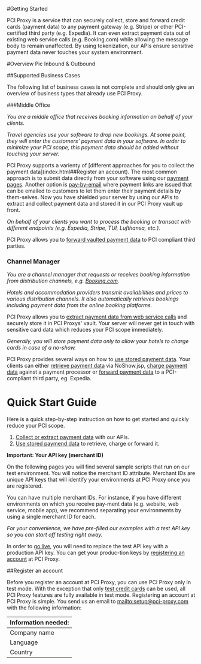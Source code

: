 #Getting Started


PCI Proxy is a service that can securely collect, store and forward credit cards (payment data) to any payment gateway (e.g. Stripe) or other PCI-certified third party (e.g. Expedia). It can even extract payment data out of existing web service calls (e.g. Booking.com) while allowing the message body to remain unaffected. By using tokenization, our APIs ensure sensitive payment data never touches your system environment.

#Overview
Pic Inbound & Outbound

##Supported Business Cases

The following list of business cases is not complete and should only give an overview of business types that already use PCI Proxy. 

###Middle Office

_You are a middle office that receives booking information on behalf of your clients._

_Travel agencies use your software to drop new bookings. At some point, they will enter the customers’ payment data in your software. In order to minimize your PCI scope, this payment data should be added without touching your server._

PCI Proxy supports a varienty of [different approaches for you to collect the payment data](index.html##Register an account). The most common approach is to submit data directly from your software using our [payment pages](link). Another option is [pay-by-email](link) where payment links are issued that can be emailed to customers to let them enter their payment details by them-selves. Now you have shielded your server by using our APIs to extract and collect payment data and stored it in our PCI Proxy vault up front. 

_On behalf of your clients you want to process the booking or transact with different endpoints (e.g. Expedia, Stripe, TUI, Lufthansa, etc.)._

PCI Proxy allows you to [forward vaulted payment data](link) to PCI compliant third parties.

### Channel Manager

_You are a channel manager that requests or receives booking information from distribution channels, e.g. [Booking.com](http://www.booking.com/)._

_Hotels and accommodation providers transmit availabilities and prices to various distribution channels. It also automatically retrieves bookings including payment data from the online booking platforms._

PCI Proxy allows you to [extract payment data from web service calls](link) and securely store it in PCI Proxys' vault. Your server will never get in touch with sensitive card data which reduces your PCI scope immediately.  

_Generally, you will store payment data only to allow your hotels to charge cards in case of a no-show._

PCI Proxy provides several ways on how to [use stored payment data](link). Your clients can either [retrieve payment data](link) via NoShow.jsp, [charge payment data](link) against a payment processor or [forward payment data](link) to a PCI-compliant third party, eg. Expedia.


# Quick Start Guide

Here is a quick step-by-step instruction on how to get started and quickly reduce your PCI scope.

1.	[Collect or extract payment data](link) with our APIs.
2.	[Use stored paymend data](link) to retrieve, charge or forward it.

**Important: Your API key (merchant ID)**

On the following pages you will find several sample scripts that run on our test environment. You will notice the merchant ID attribute. Merchant IDs are unique API keys that will identify your environments at PCI Proxy once you are registered.

You can have multiple merchant IDs. For instance, if you have different environments on which you receive pay-ment data (e.g. website, web service, mobile app), we recommend separating your environments by using a single merchant ID for each.

_For your convenience, we have pre-filled our examples with a test API key so you can start off testing right away._

In order to [go live](link), you will need to replace the test API key with a production API key. You can get your produc-tion keys by [registering an account](link) at PCI Proxy.

##Register an account

Before you register an account at PCI Proxy, you can use PCI Proxy only in test mode. With the exception that only [test credit cards](https://www.datatrans.ch/showcase/test-cc-numbers) can be used, all PCI Proxy features are fully available in test mode.
Registering an account at PCI Proxy is simple. You send us an email to <mailto:setup@pci-proxy.com> with the following information:

| Information needed:        | 
| ------------- |
| Company name      |
| Language      |
| Country |
